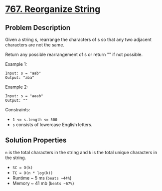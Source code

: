 # [767. Reorganize String](https://leetcode.com/problems/reorganize-string/description/)

## Problem Description

Given a string s, rearrange the characters of s so that any two adjacent characters are not the same.

Return any possible rearrangement of s or return "" if not possible.



Example 1:
```
Input: s = "aab"
Output: "aba"
```
Example 2:
```
Input: s = "aaab"
Output: ""
```

Constraints:

* `1 <= s.length <= 500`
* `s` consists of lowercase English letters.

## Solution Properties

`n` is the total characters in the string and `k` is the total unique characters in the string.
* `SC = O(k)`
* `TC = O(n * log(k))`
* Runtime ~ 5 ms (`beats ~44%`)
* Memory ~ 41 mb (`beats ~67%`)